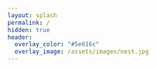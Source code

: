 ```yaml
---
layout: splash
permalink: /
hidden: true
header:
  overlay_color: "#5e616c"
  overlay_image: /assets/images/nest.jpg
---
```


